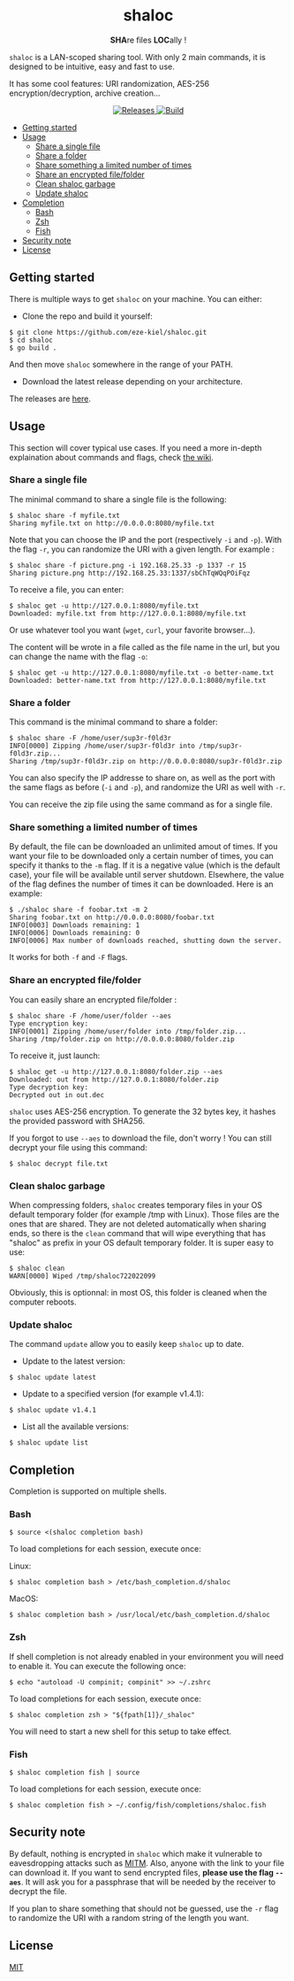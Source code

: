 <h1 align="center">shaloc</h1>

<p align="center"><b>SHA</b>re files <b>LOC</b>ally !</p>

`shaloc` is a LAN-scoped sharing tool. With only 2 main commands, it is designed to be intuitive, easy and fast to use.

It has some cool features: URI randomization, AES-256 encryption/decryption, archive creation...

<p align="center">
  <a href="https://github.com/eze-kiel/shaloc/releases">
    <img src="https://img.shields.io/github/v/release/eze-kiel/shaloc" alt="Releases">
  </a>
  <a href="https://github.com/eze-kiel/shaloc/actions">
    <img src="https://img.shields.io/github/workflow/status/eze-kiel/shaloc/Release%20Go%20project" alt="Build">
  </a>
</p>

- [Getting started](#getting-started)
- [Usage](#usage)
  - [Share a single file](#share-a-single-file)
  - [Share a folder](#share-a-folder)
  - [Share something a limited number of times](#share-something-a-limited-number-of-times)
  - [Share an encrypted file/folder](#share-an-encrypted-filefolder)
  - [Clean shaloc garbage](#clean-shaloc-garbage)
  - [Update shaloc](#update-shaloc)
- [Completion](#completion)
  - [Bash](#bash)
  - [Zsh](#zsh)
  - [Fish](#fish)
- [Security note](#security-note)
- [License](#license)

## Getting started

There is multiple ways to get `shaloc` on your machine. You can either:

* Clone the repo and build it yourself:

```
$ git clone https://github.com/eze-kiel/shaloc.git
$ cd shaloc
$ go build .
```

And then move `shaloc` somewhere in the range of your PATH.

* Download the latest release depending on your architecture.

The releases are [here](https://github.com/eze-kiel/shaloc/releases).

## Usage

This section will cover typical use cases. If you need a more in-depth explaination about commands and flags, check [the wiki](https://github.com/eze-kiel/shaloc/wiki).

### Share a single file

The minimal command to share a single file is the following:

```
$ shaloc share -f myfile.txt
Sharing myfile.txt on http://0.0.0.0:8080/myfile.txt
```

Note that you can choose the IP and the port (respectively `-i` and `-p`). With the flag `-r`, you can randomize the URI with a given length. For example :

```
$ shaloc share -f picture.png -i 192.168.25.33 -p 1337 -r 15
Sharing picture.png http://192.168.25.33:1337/sbChTqWQqPOiFqz
```

To receive a file, you can enter:

```
$ shaloc get -u http://127.0.0.1:8080/myfile.txt
Downloaded: myfile.txt from http://127.0.0.1:8080/myfile.txt
```

Or use whatever tool you want (`wget`, `curl`, your favorite browser...).

The content will be wrote in a file called as the file name in the url, but you can change the name with the flag `-o`:

```
$ shaloc get -u http://127.0.0.1:8080/myfile.txt -o better-name.txt
Downloaded: better-name.txt from http://127.0.0.1:8080/myfile.txt
```

### Share a folder

This command is the minimal command to share a folder:

```
$ shaloc share -F /home/user/sup3r-f0ld3r
INFO[0000] Zipping /home/user/sup3r-f0ld3r into /tmp/sup3r-f0ld3r.zip... 
Sharing /tmp/sup3r-f0ld3r.zip on http://0.0.0.0:8080/sup3r-f0ld3r.zip
```

You can also specify the IP addresse to share on, as well as the port with the same flags as before (`-i` and `-p`), and randomize the URI as well with `-r`.

You can receive the zip file using the same command as for a single file.

### Share something a limited number of times

By default, the file can be downloaded an unlimited amout of times. If you want your file to be downloaded only a certain number of times, you can specify it thanks to the `-m` flag. If it is a negative value (which is the default case), your file will be available until server shutdown. Elsewhere, the value of the flag defines the number of times it can be downloaded. Here is an example:

```
$ ./shaloc share -f foobar.txt -m 2
Sharing foobar.txt on http://0.0.0.0:8080/foobar.txt
INFO[0003] Downloads remaining: 1                       
INFO[0006] Downloads remaining: 0                       
INFO[0006] Max number of downloads reached, shutting down the server.
```

It works for both `-f` and `-F` flags.

### Share an encrypted file/folder

You can easily share an encrypted file/folder :

```
$ shaloc share -F /home/user/folder --aes
Type encryption key:
INFO[0001] Zipping /home/user/folder into /tmp/folder.zip... 
Sharing /tmp/folder.zip on http://0.0.0.0:8080/folder.zip
```

To receive it, just launch:

```
$ shaloc get -u http://127.0.0.1:8080/folder.zip --aes
Downloaded: out from http://127.0.0.1:8080/folder.zip
Type decryption key:
Decrypted out in out.dec
```

`shaloc` uses AES-256 encryption. To generate the 32 bytes key, it hashes the provided password with SHA256.

If you forgot to use `--aes` to download the file, don't worry ! You can still decrypt your file using this command:

```
$ shaloc decrypt file.txt
```

### Clean shaloc garbage

When compressing folders, `shaloc` creates temporary files in your OS default temporary folder (for example /tmp with Linux). Those files are the ones that are shared. They are not deleted automatically when sharing ends, so there is the `clean` command that will wipe everything that has "shaloc" as prefix in your OS default temporary folder. It is super easy to use:

```
$ shaloc clean
WARN[0000] Wiped /tmp/shaloc722022099
```

Obviously, this is optionnal: in most OS, this folder is cleaned when the computer reboots.

### Update shaloc

The command `update` allow you to easily keep `shaloc` up to date.

* Update to the latest version:

```
$ shaloc update latest
```

* Update to a specified version (for example v1.4.1):

```
$ shaloc update v1.4.1
```

* List all the available versions:

```
$ shaloc update list
```

## Completion

Completion is supported on multiple shells.

### Bash

```
$ source <(shaloc completion bash)
```

To load completions for each session, execute once:

Linux:

```
$ shaloc completion bash > /etc/bash_completion.d/shaloc
```

MacOS:

```
$ shaloc completion bash > /usr/local/etc/bash_completion.d/shaloc
```

### Zsh

If shell completion is not already enabled in your environment you will need to enable it.  You can execute the following once:

```
$ echo "autoload -U compinit; compinit" >> ~/.zshrc
```

To load completions for each session, execute once:

```
$ shaloc completion zsh > "${fpath[1]}/_shaloc"
```

You will need to start a new shell for this setup to take effect.

### Fish

```
$ shaloc completion fish | source
```

To load completions for each session, execute once:

```
$ shaloc completion fish > ~/.config/fish/completions/shaloc.fish
```

## Security note

By default, nothing is encrypted in `shaloc` which make it vulnerable to eavesdropping attacks such as [MITM](https://en.wikipedia.org/wiki/Man-in-the-middle_attack). Also, anyone with the link to your file can download it. If you want to send encrypted files, **please use the flag `--aes`**. It will ask you for a passphrase that will be needed by the receiver to decrypt the file.

If you plan to share something that should not be guessed, use the `-r` flag to randomize the URI with a random string of the length you want.

## License

[MIT](https://choosealicense.com/licenses/mit/)
